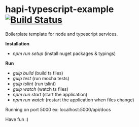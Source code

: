 # hapi-typescript-example [![Build Status](https://travis-ci.org/dwyl/hapi-typescript-example.svg?branch=master)](https://ttravis-ci.org/dwyl/hapi-typescript-example)

Boilerplate template for node and typescript services.

**Installation**

* *npm run setup* (install nuget packages & typings)

**Run**

* *gulp build* (build ts files)
* *gulp test* (run mocha tests)
* *gulp tslint* (run tslint)
* *gulp watch* (watch ts files)
* *npm run start* (start the application)
* *npm run watch* (restart the application when files change)

Running on port 5000 ex: localhost:5000/api/docs

Have fun :)